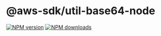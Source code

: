 # @aws-sdk/util-base64-node

[![NPM version](https://img.shields.io/npm/v/@aws-sdk/util-base64-node/preview.svg)](https://www.npmjs.com/package/@aws-sdk/util-base64-node)
[![NPM downloads](https://img.shields.io/npm/dm/@aws-sdk/util-base64-node.svg)](https://www.npmjs.com/package/@aws-sdk/util-base64-node)
